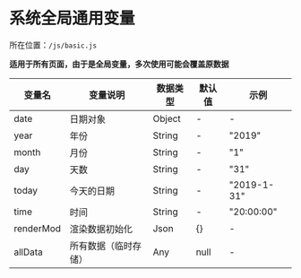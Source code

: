 # 系统全局通用变量

所在位置：`/js/basic.js`

**适用于所有页面，由于是全局变量，多次使用可能会覆盖原数据**

| 变量名    | 变量说明             | 数据类型 | 默认值 | 示例        |
| --------- | -------------------- | -------- | ------ | ----------- |
| date      | 日期对象             | Object   | -      | -           |
| year      | 年份                 | String   | -      | "2019"      |
| month     | 月份                 | String   | -      | "1"         |
| day       | 天数                 | String   | -      | "31"        |
| today     | 今天的日期           | String   | -      | "2019-1-31" |
| time      | 时间                 | String   | -      | "20:00:00"  |
| renderMod | 渲染数据初始化       | Json     | {}     | -           |
| allData   | 所有数据（临时存储） | Any      | null   | -           |

